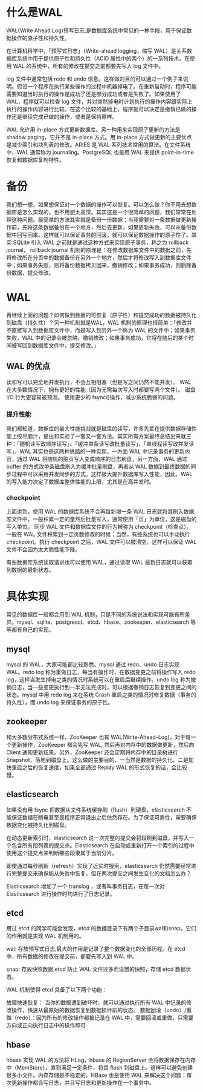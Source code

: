 # 什么是WAL

WAL(Write Ahead Log)预写日志,是数据库系统中常见的一种手段，用于保证数据操作的原子性和持久性。

在计算机科学中，「预写式日志」（Write-ahead logging，缩写 WAL）是关系数据库系统中用于提供原子性和持久性（ACID 属性中的两个）的一系列技术。在使用 WAL 的系统中，所有的修改在提交之前都要先写入 log 文件中。

log 文件中通常包括 redo 和 undo 信息。这样做的目的可以通过一个例子来说明。假设一个程序在执行某些操作的过程中机器掉电了。在重新启动时，程序可能需要知道当时执行的操作是成功了还是部分成功或者是失败了。如果使用了 WAL，程序就可以检查 log 文件，并对突然掉电时计划执行的操作内容跟实际上执行的操作内容进行比较。在这个比较的基础上，程序就可以决定是撤销已做的操作还是继续完成已做的操作，或者是保持原样。

WAL 允许用 in-place 方式更新数据库。另一种用来实现原子更新的方法是 shadow paging，它并不是 in-place 方式。用 in-place 方式做更新的主要优点是减少索引和块列表的修改。ARIES 是 WAL 系列技术常用的算法。在文件系统中，WAL 通常称为 journaling。PostgreSQL 也是用 WAL 来提供 point-in-time 恢复和数据库复制特性。

# 备份

我们想一想，如果想保证对一个数据的操作可以恢复。可以怎么做？你不用去想数据库是怎么实现的，也不用想太高深。其实这是一个很简单的问题，我们常常在处理这种问题。最简单的方法其实就是备份一份数据：当我需要对一条数据做更新操作前，先将这条数据备份在一个地方，然后去更新，如果更新失败，可以从备份数据中回写回来。这样就可以保证事务的回滚，就可以保证数据操作的原子性了。其实 SQLite 引入 WAL 之前就是通过这种方式来实现原子事务，称之为 rollback journal， rollback journal 机制的原理是：在修改数据库文件中的数据之前，先将修改所在分页中的数据备份在另外一个地方，然后才将修改写入到数据库文件中；如果事务失败，则将备份数据拷贝回来，撤销修改；如果事务成功，则删除备份数据，提交修改。

# WAL

再继续上面的问题？如何做到数据的可恢复（原子性）和提交成功的数据被持久化到磁盘（持久性）？另一种机制就是WAL，WAL 机制的原理也很简单：「修改并不直接写入到数据库文件中，而是写入到另外一个称为 WAL 的文件中；如果事务失败，WAL 中的记录会被忽略，撤销修改；如果事务成功，它将在随后的某个时间被写回到数据库文件中，提交修改。」

## WAL 的优点

读和写可以完全地并发执行，不会互相阻塞（但是写之间仍然不能并发）。
WAL 在大多数情况下，拥有更好的性能（因为无需每次写入时都要写两个文件）。
磁盘 I/O 行为更容易被预测。
使用更少的 fsync()操作，减少系统脆弱的问题。

### 提升性能

我们都知道，数据库的最大性能挑战就是磁盘的读写，许多先辈在提供数据存储性能上绞尽脑汁，提出和实验了一套又一套方法。其实所有方案最终总结出来就三种：「随机读写改顺序读写」、「缓冲单条读写改批量读写」、「单线程读写改并发读写」。WAL 其实也是这两种思路的一种实现，一方面 WAL 中记录事务的更新内容，通过 WAL 将随机的脏页写入变成顺序的日志刷盘，另一方面，WAL 通过 buffer 的方式改单条磁盘刷入为缓冲批量刷盘，再者从 WAL 数据到最终数据的同步过程中可以采用并发同步的方式。这样极大提升数据库写入性能，因此，WAL 的写入能力决定了数据库整体性能的上限，尤其是在高并发时。

### checkpoint

上面讲到，使用 WAL 的数据库系统不会再每新增一条 WAL 日志就将其刷入数据库文件中，一般积累一定的量然后批量写入，通常使用「页」为单位，这是磁盘的写入单位。 同步 WAL 文件和数据库文件的行为被称为 checkpoint（检查点），一般在 WAL 文件积累到一定页数修改的时候；当然，有些系统也可以手动执行 checkpoint。执行 checkpoint 之后，WAL 文件可以被清空，这样可以保证 WAL 文件不会因为太大而性能下降。

有些数据库系统读取请求也可以使用 WAL，通过读取 WAL 最新日志就可以获取到数据的最新状态。

# 具体实现

常见的数据库一般都会用到 WAL 机制，只是不同的系统说法和实现可能有所差异。mysql、sqlite、postgresql、etcd、hbase、zookeeper、elasticsearch 等等都有自己的实现。

## mysql

mysql 的 WAL，大家可能都比较熟悉。mysql 通过 redo、undo 日志实现 WAL。redo log 称为重做日志，每当有操作时，在数据变更之前将操作写入 redo log，这样当发生掉电之类的情况时系统可以在重启后继续操作。undo log 称为撤销日志，当一些变更执行到一半无法完成时，可以根据撤销日志恢复到变更之间的状态。mysql 中用 redo log 来在系统 Crash 重启之类的情况时修复数据（事务的持久性），而 undo log 来保证事务的原子性。

## zookeeper

和大多数分布式系统一样，ZooKeeper 也有 WAL(Write-Ahead-Log)，对于每一个更新操作，ZooKeeper 都会先写 WAL, 然后再对内存中的数据做更新，然后向 Client 通知更新结果。另外，ZooKeeper 还会定期将内存中的目录树进行 Snapshot，落地到磁盘上。这么做的主要目的，一当然是数据的持久化，二是加快重启之后的恢复速度，如果全部通过 Replay WAL 的形式恢复的话，会比较慢。

## elasticsearch

如果没有用 fsync 把数据从文件系统缓存刷（flush）到硬盘，elasticsearch 不能保证数据在断电甚至是程序正常退出之后依然存在。为了保证可靠性，需要确保数据变化被持久化到磁盘。

在动态更新索引时，elasticsearch 说一次完整的提交会将段刷到磁盘，并写入一个包含所有段列表的提交点。Elasticsearch 在启动或重新打开一个索引的过程中使用这个提交点来判断哪些段隶属于当前分片。

即使通过每秒刷新（refresh）实现了近实时搜索，elasticsearch 仍然需要经常进行完整提交来确保能从失败中恢复。但在两次提交之间发生变化的文档怎么办？

Elasticsearch 增加了一个 translog ，或者叫事务日志，在每一次对 Elasticsearch 进行操作时均进行了日志记录。

## etcd

用过 etcd 的同学可能会发现，etcd 的数据目录下有两个子目录wal和snap。它们的作用就是实现 WAL 机制用的。

wal: 存放预写式日志,最大的作用是记录了整个数据变化的全部历程。在 etcd 中，所有数据的修改在提交前，都要先写入到 WAL 中。

snap: 存放快照数据,etcd 防止 WAL 文件过多而设置的快照，存储 etcd 数据状态。

WAL 机制使得 etcd 具备了以下两个功能：

故障快速恢复： 当你的数据遭到破坏时，就可以通过执行所有 WAL 中记录的修改操作，快速从最原始的数据恢复到数据损坏前的状态。
数据回滚（undo）/重做（redo）：因为所有的修改操作都被记录在 WAL 中，需要回滚或重做，只需要方向或正向执行日志中的操作即可

## hbase

hbase 实现 WAL 的方法将 HLog，hbase 的 RegionServer 会将数据保存在内存中（MemStore），直到满足一定条件，将其 flush 到磁盘上。这样可以避免创建很多小文件。内存存储是不稳定的，HBase 也是使用 WAL 来解决这个问题：每次更新操作都会写日志，并且写日志和更新操作在一个事务中。